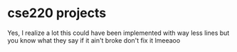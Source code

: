 # cse220 projects

Yes, I realize a lot this could have been implemented with way less lines but you know what they say if it ain't broke don't fix it lmeeaoo
